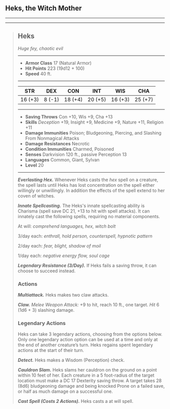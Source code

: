 ## Heks, the Witch Mother


___
___
> ## Heks
>*Huge fey, chaotic evil*
> ___
> - **Armor Class** 17 (Natural Armor)
> - **Hit Points** 223 (19d12 + 100)
> - **Speed** 40 ft.
>___
>|   STR   |   DEX   |   CON   |   INT   |   WIS   |   CHA   |
>|:-------:|:-------:|:-------:|:-------:|:-------:|:-------:|
>| 16 (+3) |  8 (-1) | 18 (+4) | 20 (+5) | 16 (+3) | 25 (+7) |
>___
> - **Saving Throws** Con +10, Wis +9, Cha +13
> - **Skills** *Deception* +19, Insight +9, Medicine +9, Nature +11, Religion +11
> - **Damage Immunities** Poison; Bludgeoning, Piercing, and Slashing From Nonmagical Attacks
> - **Damage Resistances** Necrotic
> - **Condition Immunities** Charmed, Poisoned
> - **Senses** Darkvision 120 ft., passive Perception 13
> - **Languages** Common, Giant, Sylvan
> - **Level** 20
> ___
> ***Everlasting Hex.*** Whenever Heks casts the *hex* spell on a creature, the spell lasts until Heks has lost concentration on the spell either willingly or unwillingly. In addition the effects of the spell extend to her coven of witches.
>
> ***Innate Spellcasting.*** The Heks's innate spellcasting ability is Charisma (spell save DC 21, +13 to hit with spell attacks). It can innately cast the following spells, requiring no material components.
>
> At will: *comprehend languages, hex, witch bolt*
>
> 3/day each: *enthrall, hold person, counterspell, hypnotic pattern*
>
> 2/day each: *fear, blight, shadow of moil*
>
> 1/day each: *negative energy flow, soul cage*
>
> ***Legendary Resistance (3/Day).***
> If Heks fails a saving throw, it can choose to succeed instead.
>
> ### Actions
> ***Multiattack.*** Heks makes two claw attacks.
>
> ***Claw.*** *Melee Weapon Attack:* +9 to hit, reach 10 ft., one target. *Hit* 6 (1d6 + 3) slashing damage.
>
> ### Legendary Actions
> Heks can take 3 legendary actions, choosing from the options below. Only one legendary action option can be used at a time and only at the end of another creature’s turn. Heks regains spent legendary actions at the start of their turn.
>
> ***Detect.*** Heks makes a Wisdom (Perception) check.
>
> ***Cauldron Slam.*** Heks slams her cauldron on the ground on a point within 10 feet of her. Each creature in a 5 foot-radius of the target location must make a DC 17 Dexterity saving throw. A target takes 28 (8d6) bludgeoning damage and being knocked Prone on a failed save, or half as much damage on a successful one.
>
> ***Cast Spell (Costs 2 Actions).*** Heks casts a at will spell.
>